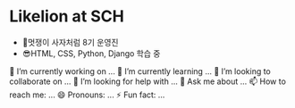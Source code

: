 # Likelion at SCH
* 🦁멋쟁이 사자처럼 8기 운영진
* 😎HTML, CSS, Python, Django 학습 중

🔭 I’m currently working on ...
🌱 I’m currently learning ...
👯 I’m looking to collaborate on ...
🤔 I’m looking for help with ...
💬 Ask me about ...
📫 How to reach me: ...
😄 Pronouns: ...
⚡ Fun fact: ...
